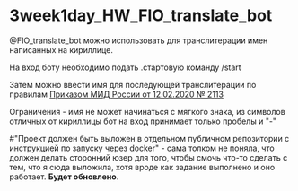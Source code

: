 # 3week1day_HW_FIO_translate_bot
@FIO_translate_bot можно использовать для транслитерации имен написанных на кириллице.

На вход боту необходимо подать .стартовую команду /start

Затем можно ввести имя для последующей транслитерации по правилам [Приказом МИД России от 12.02.2020 № 2113](https://www.consultant.ru/document/cons_doc_LAW_360580/9eb761ae644ec1e283b3a50ef232330b924577cb/)

Ограничения - имя не может начинаться с мягкого знака, из символов отличных от кириллицы бот на вход принимает только пробелы и "-"

#"Проект должен быть выложен в отдельном публичном репозитории с инструкцией по запуску через docker" - сама толком не поняла, что должен делать сторонний юзер для того, чтобы смочь что-то сделать с тем, что я сюда выложила, хотя вроде как задание выполнено и оно работает. **Будет обновлено**.
